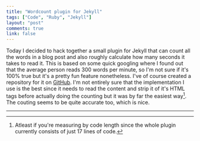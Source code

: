 ```yaml
---
title: "Wordcount plugin for Jekyll"
tags: ["Code", "Ruby", "Jekyll"]
layout: "post"
comments: true
link: false
---
```


Today I decided to hack together a small plugin for Jekyll that can count all
the words in a blog post and also roughly calculate how many seconds it takes to
read it. This is based on some quick googling where I found out that the average
person reads 300 words per minute, so I'm not sure if it's 100% true but it's
a pretty fun feature nonetheless. I've of course created a repository for it on
[GitHub](https://github.com/gummesson/jekyll-wordcount). I'm not entirely sure
that the implementation I use is the best since it needs to read the content and
strip it of it's HTML tags before actually doing the counting but it was by far
the easiest way[^20130131-1]. The couting seems to be quite accurate too, which
is nice.

* * *

[^20130131-1]: Atleast if you're measuring by code length since the whole plugin currently consists of just 17 lines of code.
